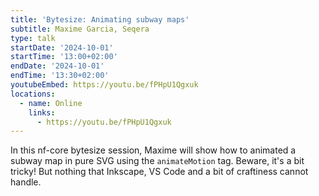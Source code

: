 ```yaml
---
title: 'Bytesize: Animating subway maps'
subtitle: Maxime Garcia, Seqera
type: talk
startDate: '2024-10-01'
startTime: '13:00+02:00'
endDate: '2024-10-01'
endTime: '13:30+02:00'
youtubeEmbed: https://youtu.be/fPHpU1Qgxuk
locations:
  - name: Online
    links:
      - https://youtu.be/fPHpU1Qgxuk
---
```


In this nf-core bytesize session, Maxime will show how to animated a subway map in pure SVG using the `animateMotion` tag.
Beware, it's a bit tricky! But nothing that Inkscape, VS Code and a bit of craftiness cannot handle.
